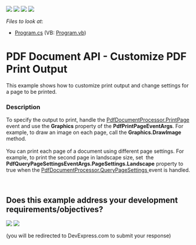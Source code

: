 <!-- default badges list -->
![](https://img.shields.io/endpoint?url=https://codecentral.devexpress.com/api/v1/VersionRange/128595431/17.1.3%2B)
[![](https://img.shields.io/badge/Open_in_DevExpress_Support_Center-FF7200?style=flat-square&logo=DevExpress&logoColor=white)](https://supportcenter.devexpress.com/ticket/details/T334688)
[![](https://img.shields.io/badge/📖_How_to_use_DevExpress_Examples-e9f6fc?style=flat-square)](https://docs.devexpress.com/GeneralInformation/403183)
[![](https://img.shields.io/badge/💬_Leave_Feedback-feecdd?style=flat-square)](#does-this-example-address-your-development-requirementsobjectives)
<!-- default badges end -->
<!-- default file list -->
*Files to look at*:

* [Program.cs](./CS/CustomizePrintSettings/Program.cs) (VB: [Program.vb](./VB/CustomizePrintSettings/Program.vb))
<!-- default file list end -->
# PDF Document API - Customize PDF Print Output 


This example shows how to customize print output and change settings for a page to be printed. 


<h3>Description</h3>

To specify the output to print, handle the&nbsp;<a href="https://documentation.devexpress.com/#DocumentServer/DevExpressPdfPdfDocumentProcessor_PrintPagetopic">PdfDocumentProcessor.PrintPage </a>event and use the <strong>Graphics</strong> property of the <strong>PdfPrintPageEventArgs</strong>. For example, to draw an image on each page, call the <strong>Graphics.DrawImage</strong> method. <br><br>You can print each page of a document using different page settings. For example, to print the second page in landscape size, set&nbsp; the <strong>PdfQueryPageSettingsEventArgs.PageSettings.Landscape</strong> property to true when the <a href="https://documentation.devexpress.com/#DocumentServer/DevExpressPdfPdfDocumentProcessor_QueryPageSettingstopic">PdfDocumentProcessor.QueryPageSettings </a>event is handled.

<br/>


<!-- feedback -->
## Does this example address your development requirements/objectives?

[<img src="https://www.devexpress.com/support/examples/i/yes-button.svg"/>](https://www.devexpress.com/support/examples/survey.xml?utm_source=github&utm_campaign=pdf-document-api-customize-pdf-print-output&~~~was_helpful=yes) [<img src="https://www.devexpress.com/support/examples/i/no-button.svg"/>](https://www.devexpress.com/support/examples/survey.xml?utm_source=github&utm_campaign=pdf-document-api-customize-pdf-print-output&~~~was_helpful=no)

(you will be redirected to DevExpress.com to submit your response)
<!-- feedback end -->
